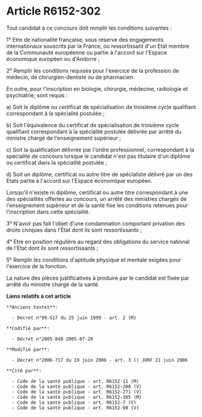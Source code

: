 # Article R6152-302

Tout candidat à ce concours doit remplir les conditions suivantes :

1° Etre de nationalité française, sous réserve des engagements internationaux souscrits par la France, ou ressortissant d'un
Etat membre de la Communauté européenne ou partie à l'accord sur l'Espace économique européen ou d'Andorre ;

2° Remplir les conditions requises pour l'exercice de la profession de médecin, de chirurgien-dentiste ou de pharmacien.

En outre, pour l'inscription en biologie, chirurgie, médecine, radiologie et psychiatrie, sont requis :

a) Soit le diplôme ou certificat de spécialisation de troisième cycle qualifiant correspondant à la spécialité postulée ;

b) Soit l'équivalence du certificat de spécialisation de troisième cycle qualifiant correspondant à la spécialité postulée
délivrée par arrêté du ministre chargé de l'enseignement supérieur ;

c) Soit la qualification délivrée par l'ordre professionnel, correspondant à la spécialité de concours lorsque le candidat
n'est pas titulaire d'un diplôme ou certificat dans la spécialité postulée ;

d) Soit un diplôme, certificat ou autre titre de spécialiste délivré par un des Etats partie à l'accord sur l'Espace
économique européen.

Lorsqu'il n'existe ni diplôme, certificat ou autre titre correspondant à une des spécialités offertes au concours, un arrêté
des ministres chargés de l'enseignement supérieur et de la santé fixe les conditions retenues pour l'inscription dans cette
spécialité.

3° N'avoir pas fait l'objet d'une condamnation comportant privation des droits civiques dans l'Etat dont ils sont
ressortissants ;

4° Etre en position régulière au regard des obligations du service national de l'Etat dont ils sont ressortissants ;

5° Remplir les conditions d'aptitude physique et mentale exigées pour l'exercice de la fonction.

La nature des pièces justificatives à produire par le candidat est fixée par arrêté du ministre chargé de la santé.

**Liens relatifs à cet article**

	**Anciens textes**:

	  - Décret n°99-517 du 25 juin 1999 - art. 2 (M)

	**Codifié par**:

	  - Décret n°2005-840 2005-07-20

	**Modifié par**:

	  - Décret n°2006-717 du 19 juin 2006 - art. 3 () JORF 21 juin 2006

	**Cité par**:

	  - Code de la santé publique - art. R6152-11 (M)
	  - Code de la santé publique - art. R6152-206 (V)
	  - Code de la santé publique - art. R6152-271 (V)
	  - Code de la santé publique - art. R6152-305 (M)
	  - Code de la santé publique - art. R6152-7 (V)
	  - Code de la santé publique - art. R6152-98 (V)
